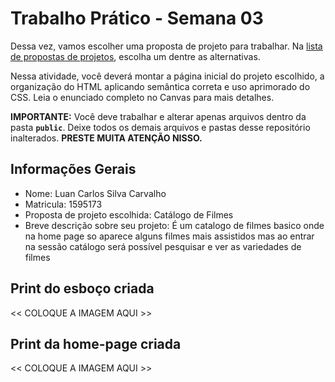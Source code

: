 # Trabalho Prático - Semana 03

Dessa vez, vamos escolher uma proposta de projeto para trabalhar. Na [lista de propostas de projetos](propostas-projetos.md), escolha um dentre as alternativas.

Nessa atividade, você deverá montar a página inicial do projeto escolhido, a organização do HTML aplicando semântica correta e uso aprimorado do CSS. Leia o enunciado completo no Canvas para mais detalhes.

**IMPORTANTE:** Você deve trabalhar e alterar apenas arquivos dentro da pasta **`public`**. Deixe todos os demais arquivos e pastas desse repositório inalterados. **PRESTE MUITA ATENÇÃO NISSO.**

## Informações Gerais

- Nome: Luan Carlos Silva Carvalho
- Matricula: 1595173
- Proposta de projeto escolhida: Catálogo de Filmes
- Breve descrição sobre seu projeto: É um catalogo de filmes basico onde na home page so aparece alguns filmes mais assistidos mas ao entrar na sessão catálogo será possível pesquisar e ver as variedades de filmes


## Print do esboço criada

<<  COLOQUE A IMAGEM AQUI >>


## Print da home-page criada

<<  COLOQUE A IMAGEM AQUI >>
